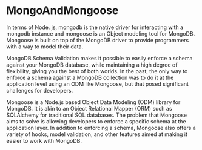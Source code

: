 # MongoAndMongoose
In terms of Node. js, mongodb is the native driver for interacting with a mongodb instance and mongoose is an Object modeling tool for MongoDB. Mongoose is built on top of the MongoDB driver to provide programmers with a way to model their data.

MongoDB Schema Validation makes it possible to easily enforce a schema against your MongoDB database, while maintaining a high degree of flexibility, giving you the best of both worlds. In the past, the only way to enforce a schema against a MongoDB collection was to do it at the application level using an ODM like Mongoose, but that posed significant challenges for developers.

Mongoose is a Node.js based Object Data Modeling (ODM) library for MongoDB. It is akin to an Object Relational Mapper (ORM) such as SQLAlchemy for traditional SQL databases. The problem that Mongoose aims to solve is allowing developers to enforce a specific schema at the application layer. In addition to enforcing a schema, Mongoose also offers a variety of hooks, model validation, and other features aimed at making it easier to work with MongoDB.
